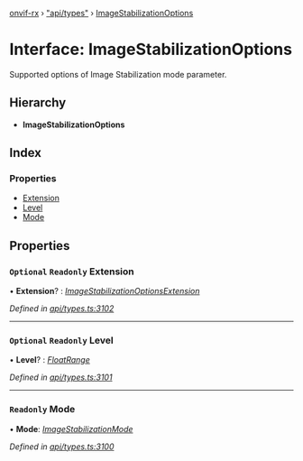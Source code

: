 [onvif-rx](../README.md) › ["api/types"](../modules/_api_types_.md) › [ImageStabilizationOptions](_api_types_.imagestabilizationoptions.md)

# Interface: ImageStabilizationOptions

Supported options of Image Stabilization mode parameter.

## Hierarchy

* **ImageStabilizationOptions**

## Index

### Properties

* [Extension](_api_types_.imagestabilizationoptions.md#optional-readonly-extension)
* [Level](_api_types_.imagestabilizationoptions.md#optional-readonly-level)
* [Mode](_api_types_.imagestabilizationoptions.md#readonly-mode)

## Properties

### `Optional` `Readonly` Extension

• **Extension**? : *[ImageStabilizationOptionsExtension](_api_types_.imagestabilizationoptionsextension.md)*

*Defined in [api/types.ts:3102](https://github.com/patrickmichalina/onvif-rx/blob/3e9b152/src/api/types.ts#L3102)*

___

### `Optional` `Readonly` Level

• **Level**? : *[FloatRange](_api_types_.floatrange.md)*

*Defined in [api/types.ts:3101](https://github.com/patrickmichalina/onvif-rx/blob/3e9b152/src/api/types.ts#L3101)*

___

### `Readonly` Mode

• **Mode**: *[ImageStabilizationMode](../enums/_api_types_.imagestabilizationmode.md)*

*Defined in [api/types.ts:3100](https://github.com/patrickmichalina/onvif-rx/blob/3e9b152/src/api/types.ts#L3100)*
